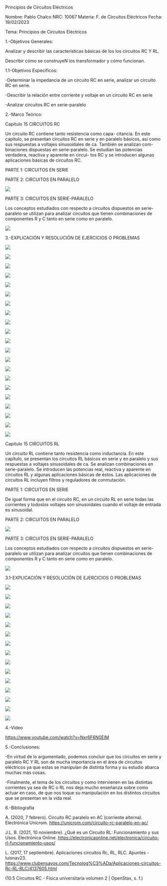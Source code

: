 Principios de Circuitos Eléctricos

Nombre: Pablo Chalco   NRC: 10067  Materia: F. de Circuitos Eléctricos   Fecha: 19/02/2023 

Tema: Principios de Circuitos Eléctricos

1.-Objetivos Generales: 

Analizar y describir las características básicas de los los circuitos RC Y RL.

Describir cómo se construyeN los transformador y cómo funcionan.

1.1-Objetivos Específicos:

-Determinar la impedancia de un circuito RC en serie, analizar un circuito RC en serie.

-Describir la relación entre corriente y voltaje en un circuito RC en serie

-Analizar circuitos RC en serie-paralelo

2.-Marco Teórico:

Capitulo 15 CIRCUITOS RC

Un circuito RC contiene tanto resistencia como capa- citancia. En este capítulo, se presentan circuitos RC en serie y en paralelo 
básicos, así como sus respuestas a voltajes sinusoidales de ca. También se analizan com- binaciones dispuestas en serie-paralelo. 
Se estudian las potencias verdadera, reactiva y aparente en circui- tos RC y se introducen algunas aplicaciones básicas de circuitos RC.

PARTE 1: CIRCUITOS EN SERIE

PARTE 2: CIRCUITOS EN PARALELO

![](https://github.com/phchalco/Tarea8/blob/main/V1.png)

PARTE 3: CIRCUITOS EN SERIE-PARALELO

Los conceptos estudiados con respecto a circuitos dispuestos en serie-paralelo se utilizan para analizar circuitos que tienen combinaciones 
de componentes R y C tanto en serie como en paralelo.

![](https://github.com/phchalco/Tarea8/blob/main/V2.png)

3.-EXPLICACIÓN Y RESOLUCIÓN DE EJERCICIOS O PROBLEMAS


![](https://github.com/phchalco/Tarea8/blob/main/G1.jpg)

![](https://github.com/phchalco/Tarea8/blob/main/G2.jpg)

![](https://github.com/phchalco/Tarea8/blob/main/G3.jpg)

![](https://github.com/phchalco/Tarea8/blob/main/G4.jpg)

![](https://github.com/phchalco/Tarea8/blob/main/G5.jpg)

![](https://github.com/phchalco/Tarea8/blob/main/G6.jpg)

![](https://github.com/phchalco/Tarea8/blob/main/G7.jpg)

![](https://github.com/phchalco/Tarea8/blob/main/G8.jpg)

![](https://github.com/phchalco/Tarea8/blob/main/G9.jpg)

![](https://github.com/phchalco/Tarea8/blob/main/G10.jpg)

![](https://github.com/phchalco/Tarea8/blob/main/G11.jpg)

![](https://github.com/phchalco/Tarea8/blob/main/G12.jpg)

![](https://github.com/phchalco/Tarea8/blob/main/G13.jpg)

![](https://github.com/phchalco/Tarea8/blob/main/G14.jpg)

![](https://github.com/phchalco/Tarea8/blob/main/G15.jpg)

![](https://github.com/phchalco/Tarea8/blob/main/G16.jpg)

![](https://github.com/phchalco/Tarea8/blob/main/G17.jpg)

![](https://github.com/phchalco/Tarea8/blob/main/G18.jpg)

![](https://github.com/phchalco/Tarea8/blob/main/G19.jpg)

![](https://github.com/phchalco/Tarea8/blob/main/G20.jpg)

![](https://github.com/phchalco/Tarea8/blob/main/G21.jpg)

Capitulo 15 CIRCUITOS RL

Un circuito RL contiene tanto resistencia como inductancia. En este capítulo, se presentan los circuitos RL básicos en serie y en paralelo 
y sus respuestas a voltajes sinusoidales de ca. Se analizan combinaciones en serie-paralelo. Se introducen las potencias real, reactiva 
y aparente en circuitos RL y algunas aplicaciones básicas de éstos. Las aplicaciones de circuitos RL incluyen filtros y reguladores de 
conmutación.

PARTE 1: CIRCUITOS EN SERIE

De igual forma que en el circuito RC, en un circuito RL en serie todas las corrientes y todoslos voltajes son sinusoidales cuando el voltaje 
de entrada es sinusoidal.

PARTE 2: CIRCUITOS EN PARALELO

![](https://github.com/phchalco/Tarea8/blob/main/V3.png)

PARTE 3: CIRCUITOS EN SERIE-PARALELO

Los conceptos estudiados con respecto a circuitos dispuestos en serie-paralelo se utilizan para analizar circuitos que tienen combinaciones 
de componentes R y C tanto en serie como en paralelo.

![](https://github.com/phchalco/Tarea8/blob/main/V4.png)

3.1-EXPLICACIÓN Y RESOLUCIÓN DE EJERCICIOS O PROBLEMAS

![](https://github.com/phchalco/Tarea8/blob/main/K1.jpg)

![](https://github.com/phchalco/Tarea8/blob/main/K2.jpg)

![](https://github.com/phchalco/Tarea8/blob/main/K3.jpg)

![](https://github.com/phchalco/Tarea8/blob/main/K4.jpg)

![](https://github.com/phchalco/Tarea8/blob/main/K5.jpg)

![](https://github.com/phchalco/Tarea8/blob/main/K6.jpg)

![](https://github.com/phchalco/Tarea8/blob/main/K7.jpg)

![](https://github.com/phchalco/Tarea8/blob/main/K8.jpg)

![](https://github.com/phchalco/Tarea8/blob/main/K9.jpg)

![](https://github.com/phchalco/Tarea8/blob/main/K10.jpg)

![](https://github.com/phchalco/Tarea8/blob/main/K11.jpg)

![](https://github.com/phchalco/Tarea8/blob/main/K12.jpg)

![](https://github.com/phchalco/Tarea8/blob/main/K13.jpg)

![](https://github.com/phchalco/Tarea8/blob/main/K14.jpg)

![](https://github.com/phchalco/Tarea8/blob/main/K15.jpg)

4.-Video

https://www.youtube.com/watch?v=Nxr6F6N0ElM

5.-Conclusiones:

-En virtud de lo argumentado, podemos concluir que los circuitos en serie y paralelo RC Y RL son de mucha importancia en el área de circuitos eléctricos 
ya que estas se manipulan de distinta forma y su estudio abarca muchas más cosas.

-Finalmente, el tema de los circuitos y como intervienen en las distintas corrientes ya sea de RC o RL nos deja mucho enseñanza sobre como actuar en caso, de que nos toque su manipulación en los distintos circuitos que se presentan en la vida real.

6.-Bibliografía

A. (2020, 7 febrero). Circuito RC paralelo en AC (corriente alterna). Electrónica Unicrom. https://unicrom.com/circuito-rc-paralelo-en-ac/

J.L, B. (2021, 10 noviembre). ¿Qué es un Circuito RL: Funcionamiento y sus Usos. Electrónica Online. https://electronicaonline.net/electronica/circuito-rl-funcionamiento-usos/

L. (2017, 17 septiembre). Aplicaciones circuitos Rc, RL, RLC. Apuntes - luisnav23. https://www.clubensayos.com/Tecnolog%C3%ADa/Aplicaciones-circuitos-Rc-RL-RLC/4137605.html

(10.5 Circuitos RC - Física universitaria volumen 2 | OpenStax, s. f.)
